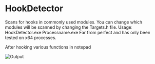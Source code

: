# HookDetector

Scans for hooks in commonly used modules. You can change which modules will be scanned by changing the Targets.h file. Usage: HookDetector.exe Processname.exe
Far from perfect and has only been tested on x64 processes.

After hooking various functions in notepad

![Output](https://cdn.discordapp.com/attachments/778957087601328130/1037080943703371887/output.png)

